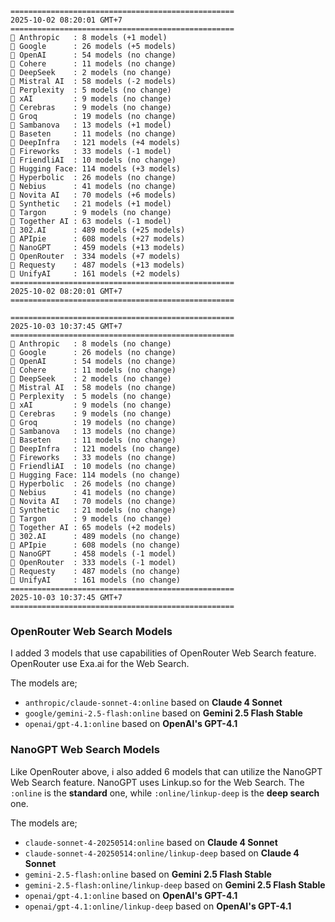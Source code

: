 ```plaintext
==================================================
2025-10-02 08:20:01 GMT+7
==================================================
🤖 Anthropic   : 8 models (+1 model)
🤖 Google      : 26 models (+5 models)
🤖 OpenAI      : 54 models (no change)
🤖 Cohere      : 11 models (no change)
🤖 DeepSeek    : 2 models (no change)
🤖 Mistral AI  : 58 models (-2 models)
🤖 Perplexity  : 5 models (no change)
🤖 xAI         : 9 models (no change)
🤖 Cerebras    : 9 models (no change)
🤖 Groq        : 19 models (no change)
🤖 Sambanova   : 13 models (+1 model)
🤖 Baseten     : 11 models (no change)
🤖 DeepInfra   : 121 models (+4 models)
🤖 Fireworks   : 33 models (-1 model)
🤖 FriendliAI  : 10 models (no change)
🤖 Hugging Face: 114 models (+3 models)
🤖 Hyperbolic  : 26 models (no change)
🤖 Nebius      : 41 models (no change)
🤖 Novita AI   : 70 models (+6 models)
🤖 Synthetic   : 21 models (+1 model)
🤖 Targon      : 9 models (no change)
🤖 Together AI : 63 models (-1 model)
🤖 302.AI      : 489 models (+25 models)
🤖 APIpie      : 608 models (+27 models)
🤖 NanoGPT     : 459 models (+13 models)
🤖 OpenRouter  : 334 models (+7 models)
🤖 Requesty    : 487 models (+13 models)
🤖 UnifyAI     : 161 models (+2 models)
==================================================
2025-10-02 08:20:01 GMT+7
==================================================

==================================================
2025-10-03 10:37:45 GMT+7
==================================================
🤖 Anthropic   : 8 models (no change)
🤖 Google      : 26 models (no change)
🤖 OpenAI      : 54 models (no change)
🤖 Cohere      : 11 models (no change)
🤖 DeepSeek    : 2 models (no change)
🤖 Mistral AI  : 58 models (no change)
🤖 Perplexity  : 5 models (no change)
🤖 xAI         : 9 models (no change)
🤖 Cerebras    : 9 models (no change)
🤖 Groq        : 19 models (no change)
🤖 Sambanova   : 13 models (no change)
🤖 Baseten     : 11 models (no change)
🤖 DeepInfra   : 121 models (no change)
🤖 Fireworks   : 33 models (no change)
🤖 FriendliAI  : 10 models (no change)
🤖 Hugging Face: 114 models (no change)
🤖 Hyperbolic  : 26 models (no change)
🤖 Nebius      : 41 models (no change)
🤖 Novita AI   : 70 models (no change)
🤖 Synthetic   : 21 models (no change)
🤖 Targon      : 9 models (no change)
🤖 Together AI : 65 models (+2 models)
🤖 302.AI      : 489 models (no change)
🤖 APIpie      : 608 models (no change)
🤖 NanoGPT     : 458 models (-1 model)
🤖 OpenRouter  : 333 models (-1 model)
🤖 Requesty    : 487 models (no change)
🤖 UnifyAI     : 161 models (no change)
==================================================
2025-10-03 10:37:45 GMT+7
==================================================
```

### OpenRouter Web Search Models
I added 3 models that use capabilities of OpenRouter Web Search feature. OpenRouter use Exa.ai for the Web Search.

The models are;
- `anthropic/claude-sonnet-4:online` based on **Claude 4 Sonnet**
- `google/gemini-2.5-flash:online` based on **Gemini 2.5 Flash Stable**
- `openai/gpt-4.1:online` based on **OpenAI's GPT-4.1**

### NanoGPT Web Search Models 
Like OpenRouter above, i also added 6 models that can utilize the NanoGPT Web Search feature. NanoGPT uses Linkup.so for the Web Search. The `:online` is the **standard** one, while `:online/linkup-deep` is the **deep search** one.

The models are;
- `claude-sonnet-4-20250514:online` based on **Claude 4 Sonnet**
- `claude-sonnet-4-20250514:online/linkup-deep` based on **Claude 4 Sonnet**
- `gemini-2.5-flash:online` based on **Gemini 2.5 Flash Stable**
- `gemini-2.5-flash:online/linkup-deep` based on **Gemini 2.5 Flash Stable**
- `openai/gpt-4.1:online` based on **OpenAI's GPT-4.1**
- `openai/gpt-4.1:online/linkup-deep` based on **OpenAI's GPT-4.1**